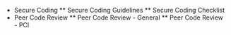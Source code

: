 * Secure Coding
** Secure Coding Guidelines
** Secure Coding Checklist
* Peer Code Review
** Peer Code Review - General
** Peer Code Review - PCI
